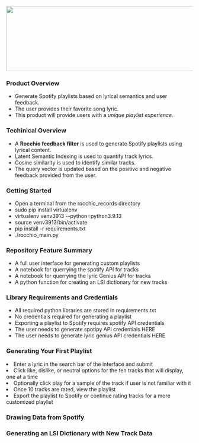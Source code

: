 
<img src="https://github.com/Cardoni15/napster_2/blob/main/rocchio_logo_4.png?raw=true" width="900" height="175" align="top">
<h3> Product Overview </h3>
<ul>
  <li>Generate Spotify playlists based on lyrical semantics and user feedback.</li> 
  <li>The user provides their favorite song lyric.</li>
  <li>This product will provide users with a <i>unique playlist experience.</i></li>
</ul>
<h3> Techinical Overview </h3>
<ul>
  <li>A <b>Rocchio feedback filter</b> is used to generate Spotify playlists using lyrical content.</li>
  <li>Latent Semantic Indexing is used to quantify track lyrics.</li>
  <li>Cosine similarity is used to identify similar tracks.</li> 
  <li>The query vector is updated based on the positive and negative feedback provided from the user.</li>
 </ul>
 
 <h3> Getting Started </h3>
 <ul>
  <li> Open a terminal from the rocchio_records directory </li>
  <li> sudo pip install virtualenv </li>
  <li> virtualenv venv3913 --python=python3.9.13 </li>
  <li> source venv3913/bin/activate </li>
  <li> pip install -r requirements.txt </li>
  <li> ./rocchio_main.py </li>
 </ul>

<h3> Repository Feature Summary </h3>
<ul>
  <li> A full user interface for generating custom playlists</li>
  <li> A notebook for querrying the spotify API for tracks</li>
  <li> A notebook for querrying the lyric Genius API for tracks</li>
  <li> A python function for creating an LSI dictionary for new tracks</li>
 </ul>
<h3> Library Requirements and Credentials </h3>
<ul>
<li>All required python libraries are stored in requirements.txt</li>
<li>No credentials required for generating a playlist</li> 
<li>Exporting a playlist to Spotify requires spotify API credentials </li>
<li>The user needs to generate spotipy API credentials HERE </li>
<li>The user needs to generate lyric genius API credentials HERE </li>
</ul>
<h3> Generating Your First Playlist </h3>
<li>Enter a lyric in the search bar of the interface and submit</li>
<li>Click like, dislike, or neutral options for the ten tracks that will display, one at a time</li>
<li>Optionally click play for a sample of the track if user is not familiar with it</li>
<li>Once 10 tracks are rated, view the playlist</li>
<li>Export the playlist to Spotify or continue rating tracks for a more customized playlist</li>

<h3> Drawing Data from Spotify </h3>

<h3> Generating an LSI Dictionary with New Track Data </h3>





